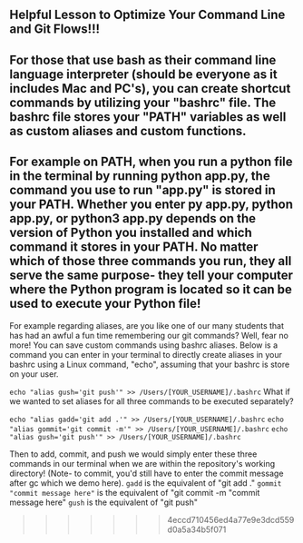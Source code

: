 ## Helpful Lesson to Optimize Your Command Line and Git Flows!!!

For those that use bash as their command line language interpreter (should be everyone as it includes Mac and PC's), you can create shortcut commands by utilizing your "bashrc" file. The bashrc file stores your "PATH" variables as well as custom aliases and custom functions.
-------------------------------------------------------------------------------------------------------------------------------------------------------
For example on PATH, when you run a python file in the terminal by running python app.py, the command you use to run "app.py" is stored in your PATH. Whether you enter py app.py, python app.py, or python3 app.py depends on the version of Python you installed and which command it stores in your PATH. No matter which of those three commands you run, they all serve the same purpose- they tell your computer where the Python program is located so it can be used to execute your Python file!
-------------------------------------------------------------------------------------------------------------------------------------------------------
For example regarding aliases, are you like one of our many students that has had an awful a fun time remembering our git commands? Well, fear no more! You can save custom commands using bashrc aliases. Below is a command you can enter in your terminal to directly create aliases in your bashrc using a Linux command, "echo", assuming that your bashrc is store on your user.

`echo "alias gush='git push'" >> /Users/[YOUR_USERNAME]/.bashrc`
What if we wanted to set aliases for all three commands to be executed separately?

`echo "alias gadd='git add .'" >> /Users/[YOUR_USERNAME]/.bashrc`
`echo "alias gommit='git commit -m'" >> /Users/[YOUR_USERNAME]/.bashrc`
`echo "alias gush='git push'" >> /Users/[YOUR_USERNAME]/.bashrc`

Then to add, commit, and push we would simply enter these three commands in our terminal when we are within the repository's working directory! (Note- to commit, you'd still have to enter the commit message after gc which we demo here).
`gadd` is the equivalent of "git add ."
`gommit "commit message here"` is the equivalent of "git commit -m "commit message here"
`gush` is the equivalent of "git push"
<!-- -------------------------------------------------------------------------------------------------------------------------------------------------------
For example using functions, what if we wanted to combine all three commands that we use to push code up to our remote repository's branch (like a student should after completing a lesson)? Theres git add ., git commit -m "enter your commit message here, and git push (also, if you created a new branch in github that you havent pushed up to yet, you'd have to copy/paste the command that git gives you in the terminal that appears after the "git push: command to set the upstream for that branch). Let's combine all three commands in one by using a function called "lazygit() ", capturing a user input in the terminal using "$1", and setting an alias for this function called "gultimate".

`echo "function lazygit() { git add .; git commit -m \"\$1\"; git push;}" >> /Users/[YOUR_USERNAME]/.bashrc`
`echo "alias gultimate=lazygit" >> /Users/[YOUR_USERNAME]/.bashrc`

<<<<<<< HEAD
Then all we'd have to run to execute all three commands is gultimate "commit message here"!! This combines all three of your git commands into one, and makes you look like a pretty bad@$$ coder :smile: (

For Raspberry Pi users, use the following commands to account for the correct routes.

`echo "alias ga='git add .'" >> /home/pi/.bashrc`
`echo "alias gc='git commit -m'" >> /home/pi/.bashrc`
`echo "alias gp='git push'" >> /home/pi/.bashrc`

`echo "function lazygit() { git add .; git commit -m \"\$1\"; git push;}" >> /home/pi/.bashrc`
`echo "alias gultimate=lazygit" >> /home/pi/.bashrc`
=======
Then all we'd have to run to execute all three commands is gultimate "commit message here"!! This combines all three of your git commands into one, and makes you look like a pretty bad@$$ coder :smile: ( -->
>>>>>>> 4eccd710456ed4a77e9e3dcd559d0a5a34b5f071
